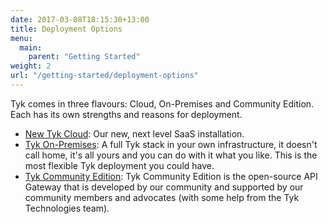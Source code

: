 ```yaml
--- 
date: 2017-03-08T18:15:30+13:00
title: Deployment Options
menu:
  main:
    parent: "Getting Started"
weight: 2
url: "/getting-started/deployment-options"
---
```



Tyk comes in three flavours: Cloud, On-Premises and Community Edition. Each has its own strengths and reasons for deployment.

- [New Tyk Cloud](/docs/tyk-cloud/): Our new, next level SaaS installation.
- [Tyk On-Premises](/docs/getting-started/installation/with-tyk-on-premises/): A full Tyk stack in your own infrastructure, it doesn't call home, it's all yours and you can do with it what you like. This is the most flexible Tyk deployment you could have.
- [Tyk Community Edition](/docs/getting-started/installation/with-tyk-community-edition/): Tyk Community Edition is the open-source API Gateway that is developed by our community and supported by our community members and advocates (with some help from the Tyk Technologies team).